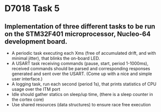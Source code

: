 # D7018 Task 5

## Implementation of three different tasks to be run on the STM32F401 microprocessor, Nucleo-64 development board.

* A periodic task executing each Xms (free of accumulated drift, and with minimal jitter), that blinks the on-board LED.
* A USART task receiving commands (pause, start, period 1-1000ms), received commands should be parsed and corresponding responses generated and sent over the USART. (Come up with a nice and simple user interface.)
* A logging task, run each second (period 1s), that prints statistics of CPU usage over the ITM port
* Idle should gather statics on sleep/up time, (there is a sleep counter in the cortex core) 
* Use shared resources (data structures) to ensure race free execution

